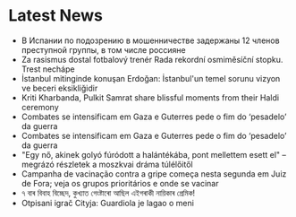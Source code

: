 # Latest News
-  В Испании по подозрению в мошенничестве задержаны 12 членов преступной группы, в том числе россияне
-  Za rasismus dostal fotbalový trenér Rada rekordní osmiměsíční stopku. Trest nechápe
-  İstanbul mitinginde konuşan Erdoğan: İstanbul'un temel sorunu vizyon ve beceri eksikliğidir
-  Kriti Kharbanda, Pulkit Samrat share blissful moments from their Haldi ceremony
-  Combates se intensificam em Gaza e Guterres pede o fim do ‘pesadelo’ da guerra
-  Combates se intensificam em Gaza e Guterres pede o fim do ‘pesadelo’ da guerra
-  "Egy nő, akinek golyó fúródott a halántékába, pont mellettem esett el" – megrázó részletek a moszkvai dráma túlélőitől
-  Campanha de vacinação contra a gripe começa nesta segunda em Juiz de Fora; veja os grupos prioritários e onde se vacinar
-  ৭ বাৰ বিবাহ বিচ্ছেদ, কুখ্যাত গেংষ্টাৰো আছিল এইগৰাকী নায়িকাৰ প্ৰেমিক!
-  Otpisani igrač Cityja: Guardiola je lagao o meni
